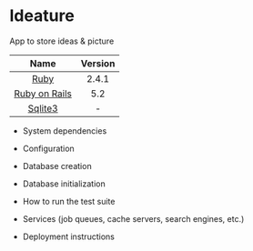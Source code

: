 # Ideature

 App to store ideas & picture

| Name |  Version |
| :--: | :---: |
| [Ruby](https://www.ruby-lang.org) | 2.4.1 |
| [Ruby on Rails](http://www.rubyonrails.org/) | 5.2 |
| [Sqlite3](https://www.sqlite.org/) | - |

* System dependencies

* Configuration

* Database creation

* Database initialization

* How to run the test suite

* Services (job queues, cache servers, search engines, etc.)

* Deployment instructions
